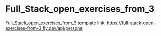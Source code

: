 # Full_Stack_open_exercises_from_3
Full_Stack_open_exercises_from_3
template link: https://full-stack-open-exercises-from-3.fly.dev/api/persons
